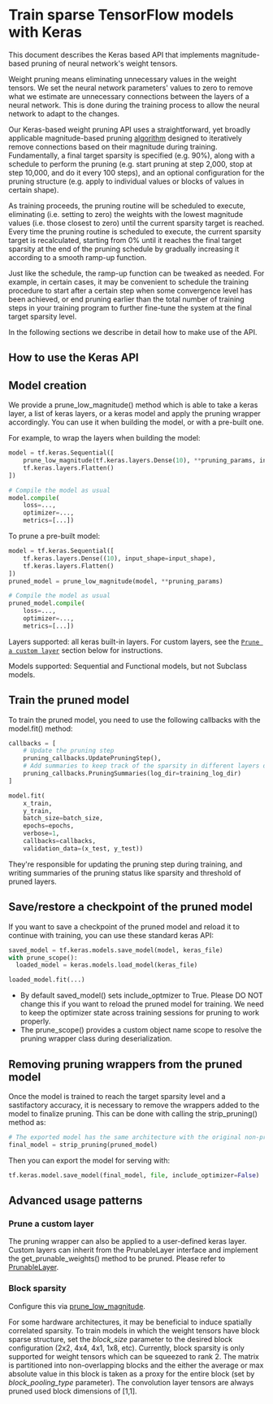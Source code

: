 # Train sparse TensorFlow models with Keras

This document describes the Keras based API that implements magnitude-based
pruning of neural network's weight tensors.

Weight pruning means eliminating unnecessary values in the weight tensors. We
set the neural network parameters' values to zero to remove what we estimate are
unnecessary connections between the layers of a neural network. This is done
during the training process to allow the neural network to adapt to the changes.

Our Keras-based weight pruning API uses a straightforward, yet broadly
applicable magnitude-based pruning [algorithm](https://arxiv.org/abs/1710.01878)
designed to iteratively remove connections based on their magnitude during
training. Fundamentally, a final target sparsity is specified (e.g. 90%), along
with a schedule to perform the pruning (e.g. start pruning at step 2,000, stop
at step 10,000, and do it every 100 steps), and an optional configuration for
the pruning structure (e.g. apply to individual values or blocks of values in
certain shape).

As training proceeds, the pruning routine will be scheduled to execute,
eliminating (i.e. setting to zero) the weights with the lowest magnitude values
(i.e. those closest to zero) until the current sparsity target is reached. Every
time the pruning routine is scheduled to execute, the current sparsity target is
recalculated, starting from 0% until it reaches the final target sparsity at the
end of the pruning schedule by gradually increasing it according to a smooth
ramp-up function.

Just like the schedule, the ramp-up function can be tweaked as needed. For
example, in certain cases, it may be convenient to schedule the training
procedure to start after a certain step when some convergence level has been
achieved, or end pruning earlier than the total number of training steps in your
training program to further fine-tune the system at the final target sparsity
level.

In the following sections we describe in detail how to make use of the API.


## How to use the Keras API <a name="keras-api-usage"></a>

## Model creation <a name="model-creation"></a>

We provide a prune_low_magnitude() method which is able to take a keras layer, a
list of keras layers, or a keras model and apply the pruning wrapper
accordingly. You can use it when building the model, or with a pre-built one.

For example, to wrap the layers when building the model:

```python
model = tf.keras.Sequential([
    prune_low_magnitude(tf.keras.layers.Dense(10), **pruning_params, input_shape=input_shape),
    tf.keras.layers.Flatten()
])

# Compile the model as usual
model.compile(
    loss=...,
    optimizer=...,
    metrics=[...])
```

To prune a pre-built model:

```python
model = tf.keras.Sequential([
    tf.keras.layers.Dense((10), input_shape=input_shape),
    tf.keras.layers.Flatten()
])
pruned_model = prune_low_magnitude(model, **pruning_params)

# Compile the model as usual
pruned_model.compile(
    loss=...,
    optimizer=...,
    metrics=[...])
```

Layers supported: all keras built-in layers. For custom layers, see the
[`Prune a custom layer`](#prune-a-custom-layer) section below for instructions.

Models supported: Sequential and Functional models, but not Subclass models.

## Train the pruned model

To train the pruned model, you need to use the following callbacks with the
model.fit() method:

```python
callbacks = [
    # Update the pruning step
    pruning_callbacks.UpdatePruningStep(),
    # Add summaries to keep track of the sparsity in different layers during training
    pruning_callbacks.PruningSummaries(log_dir=training_log_dir)
]

model.fit(
    x_train,
    y_train,
    batch_size=batch_size,
    epochs=epochs,
    verbose=1,
    callbacks=callbacks,
    validation_data=(x_test, y_test))
```

They're responsible for updating the pruning step during training, and writing
summaries of the pruning status like sparsity and threshold of pruned layers.

## Save/restore a checkpoint of the pruned model

If you want to save a checkpoint of the pruned model and reload it to continue
with training, you can use these standard keras API:

```python
saved_model = tf.keras.models.save_model(model, keras_file)
with prune_scope():
  loaded_model = keras.models.load_model(keras_file)

loaded_model.fit(...)
```

*   By default saved_model() sets include_optmizer to True. Please DO NOT change
    this if you want to reload the pruned model for training. We need to keep
    the optimizer state across training sessions for pruning to work properly.
*   The prune_scope() provides a custom object name scope to resolve the pruning
    wrapper class during deserialization.

## Removing pruning wrappers from the pruned model

Once the model is trained to reach the target sparsity level and a sastifactory
accuracy, it is necessary to remove the wrappers added to the model to finalize
pruning. This can be done with calling the strip_pruning() method as:

```python
# The exported model has the same architecture with the original non-pruned model. Only the weight tensors are pruned to be sparse tensors.
final_model = strip_pruning(pruned_model)
```

Then you can export the model for serving with:

```python
tf.keras.model.save_model(final_model, file, include_optimizer=False)
```

## Advanced usage patterns

### Prune a custom layer

The pruning wrapper can also be applied to a user-defined keras layer. Custom
layers can inherit from the PrunableLayer interface and implement the
get_prunable_weights() method to be pruned. Please refer to
[PrunableLayer](../../api_docs/python/tfmot/sparsity/keras/PrunableLayer).

### Block sparsity

Configure this via
[prune_low_magnitude](../../api_docs/python/tfmot/sparsity/keras/prune_low_magnitude).

For some hardware architectures, it may be beneficial to induce spatially
correlated sparsity. To train models in which the weight tensors have block
sparse structure, set the *block_size* parameter to the desired block
configuration (2x2, 4x4, 4x1, 1x8, etc). Currently, block sparsity is only
supported for weight tensors which can be squeezed to rank 2. The matrix is
partitioned into non-overlapping blocks and the either the average or max
absolute value in this block is taken as a proxy for the entire block (set by
*block_pooling_type* parameter). The convolution layer tensors are always pruned
used block dimensions of [1,1].

